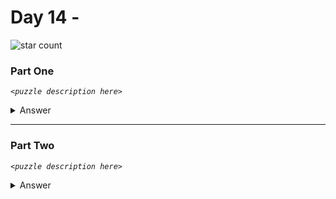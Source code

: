 # Day 14 - 
![star count](https://img.shields.io/endpoint?url=https://raw.githubusercontent.com/kata-gatame/advent-of-code/main/2021/day-14/stars.json)

### Part One
*`<puzzle description here>`*

<details>
  <summary>Answer</summary>

  Your puzzle answer was **``**.
</details>

<hr/>

### Part Two
*`<puzzle description here>`*

<details>
  <summary>Answer</summary>

  Your puzzle answer was **``**.
</details>